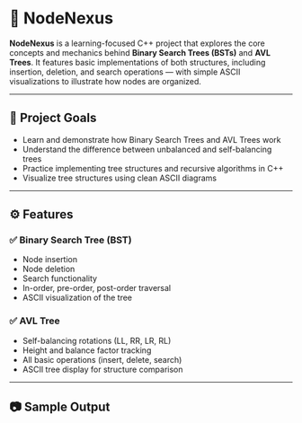 # 🌲 NodeNexus

**NodeNexus** is a learning-focused C++ project that explores the core concepts and mechanics behind **Binary Search Trees (BSTs)** and **AVL Trees**.
It features basic implementations of both structures, including insertion, deletion, and search operations — with simple ASCII visualizations to illustrate how nodes are organized.

---

## 🧠 Project Goals

- Learn and demonstrate how Binary Search Trees and AVL Trees work
- Understand the difference between unbalanced and self-balancing trees
- Practice implementing tree structures and recursive algorithms in C++
- Visualize tree structures using clean ASCII diagrams

---

## ⚙️ Features

### ✅ Binary Search Tree (BST)
- Node insertion
- Node deletion
- Search functionality
- In-order, pre-order, post-order traversal
- ASCII visualization of the tree

### ✅ AVL Tree
- Self-balancing rotations (LL, RR, LR, RL)
- Height and balance factor tracking
- All basic operations (insert, delete, search)
- ASCII tree display for structure comparison

---

## 📷 Sample Output
